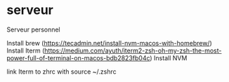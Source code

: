 # serveur
Serveur personnel

Install brew (https://tecadmin.net/install-nvm-macos-with-homebrew/)
Install Iterm (https://medium.com/ayuth/iterm2-zsh-oh-my-zsh-the-most-power-full-of-terminal-on-macos-bdb2823fb04c)
Install NVM 

link Iterm to zhrc with source ~/.zshrc
